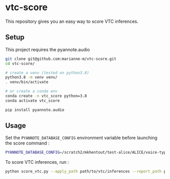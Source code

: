 # vtc-score

This repository gives you an easy way to score VTC inferences.

## Setup

This project requires the pyannote.audio

```bash
git clone git@github.com:marianne-m/vtc-score.git
cd vtc-score/

# create a venv (tested on python3.8)
python3.8 -m venv venv/
. venv/bin/activate

# or create a conda env
conda create -n vtc_score python=3.8
conda activate vtc_score

pip install pyannote.audio
```

## Usage

Set the `PYANNOTE_DATABASE_CONFIG` environment variable before launching the score command :

```bash
PYANNOTE_DATABASE_CONFIG=/scratch2/mkhentout/test-alice/ALICE/voice-type-classifier/pyannote_tmp_config/tmp_data/database.yml
```

To score VTC inferences, run :

```bash
python score_vtc.py --apply_path path/to/vtc/inferences --report_path path/to/fscore/report.csv
```
